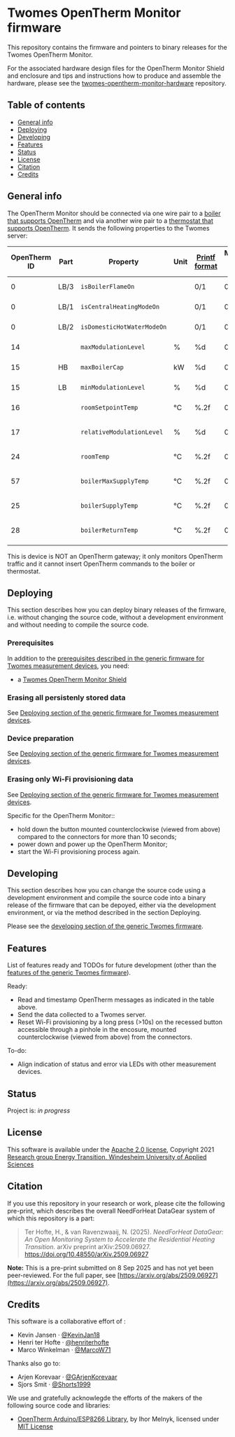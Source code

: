 # Twomes OpenTherm Monitor firmware
This repository contains the firmware and pointers to binary releases for the  Twomes OpenTherm Monitor. 

For the associated hardware design files for the OpenTherm Monitor Shield and enclosure and tips and instructions how to produce and assemble the hardware, please see the [twomes-opentherm-monitor-hardware](https://github.com/energietransitie/twomes-opentherm-monitor-hardware) repository. 

## Table of contents
* [General info](#general-info)
* [Deploying](#deploying)
* [Developing](#developing) 
* [Features](#features)
* [Status](#status)
* [License](#license)
* [Citation](#citation)
* [Credits](#credits)

## General info
The OpenTherm Monitor should be connected via one wire pair to a [boiler that supports OpenTherm](https://www.otgw.tclcode.com/matrix.cgi#boilers) and via another wire pair to a [thermostat that supports OpenTherm](https://www.otgw.tclcode.com/matrix.cgi#thermostats). It sends the following properties to the Twomes server:

| OpenTherm ID | Part | Property                   | Unit | [Printf format](https://en.wikipedia.org/wiki/Printf_format_string) | Measurement interval \[h:mm:ss\] | Description               |
| ------------ | ---- | -------------------------- | ---- | ------------- | -------------------------------- | ------------------------- |
| 0            | LB/3 | `isBoilerFlameOn`          |      | 0/1           | 0:00:30                          | STATUS /Flame status      |
| 0            | LB/1 | `isCentralHeatingModeOn`   |      | 0/1           | 0:00:30                          | STATUS/CH mode            |
| 0            | LB/2 | `isDomesticHotWaterModeOn` |      | 0/1           | 0:00:30                          | STATUS/DHW mode           |
| 14           |      | `maxModulationLevel`       | %    | %d            | 0:00:30                          | CAPACITY SETTING          |
| 15           | HB   | `maxBoilerCap`             | kW   | %d            | 0:00:30                          | MAX CAPACITY              |
| 15           | LB   | `minModulationLevel`       | %    | %d            | 0:00:30                          | MIN-MOD-LEVEL             |
| 16           |      | `roomSetpointTemp`         | °C   | %.2f          | 0:05:00                          | ROOM SETPOINT             |
| 17           |      | `relativeModulationLevel`  | %    | %d            | 0:00:30                          | RELATIVE MODULATION LEVEL |
| 24           |      | `roomTemp`                 | °C   | %.2f          | 0:05:00                          | ROOM TEMPERATURE          |
| 57           |      | `boilerMaxSupplyTemp`      | °C   | %.2f          | 0:05:00                          | MAX CH WATER SETPOINT     |
| 25           |      | `boilerSupplyTemp`         | °C   | %.2f          | 0:00:10                          | BOILER WATER TEMP.        |
| 28           |      | `boilerReturnTemp`         | °C   | %.2f          | 0:00:10                          | RETURN WATER TEMPERATURE  |

This is device  is NOT an OpenTherm gateway; it only monitors OpenTherm traffic and it cannot insert OpenTherm commands to the boiler or thermostat.

## Deploying
This section describes how you can deploy binary releases of the firmware, i.e. without changing the source code, without a development environment and without needing to compile the source code.

### Prerequisites
In addition to the [prerequisites described in the generic firmware for Twomes measurement devices](https://github.com/energietransitie/twomes-generic-esp-firmware#prerequisites), you need:
* a [Twomes OpenTherm Monitor Shield](https://github.com/energietransitie/twomes-opentherm-monitor-hardware)

### Erasing all persistenly stored data
See [Deploying section of the generic firmware for Twomes measurement devices](https://github.com/energietransitie/twomes-generic-esp-firmware#deploying).

### Device preparation
See [Deploying section of the generic firmware for Twomes measurement devices](https://github.com/energietransitie/twomes-generic-esp-firmware#deploying).

### Erasing only Wi-Fi provisioning data
See [Deploying section of the generic firmware for Twomes measurement devices](https://github.com/energietransitie/twomes-generic-esp-firmware#deploying).

Specific for the OpenTherm Monitor::
* hold down the button mounted counterclockwise (viewed from above) compared to the connectors for more than 10 seconds;
* power down and power up the OpenTherm Monitor;
* start the Wi-Fi provisioning process again. 

## Developing
This section describes how you can change the source code using a development environment and compile the source code into a binary release of the firmware that can be depoyed, either via the development environment, or via the method described in the section Deploying.

Please see the [developing section of the generic Twomes firmware](https://github.com/energietransitie/twomes-generic-esp-firmware#developing).

## Features
List of features ready and TODOs for future development (other than the [features of the generic Twomes firmware](https://github.com/energietransitie/twomes-generic-esp-firmware#features)). 

Ready:
* Read and timestamp OpenTherm messages as indicated in the table above.
* Send the data collected to a Twomes server.
* Reset Wi-Fi provisioning by a long press (>10s) on the recessed button accessible through a pinhole in the encosure, mounted counterclockwise (viewed from above) from the connectors. 

To-do:
* Align indication of status and error via LEDs with other measurement devices.

## Status
Project is: _in progress_

## License
This software is available under the [Apache 2.0 license](./LICENSE), Copyright 2021 [Research group Energy Transition, Windesheim University of Applied Sciences](https://windesheim.nl/energietransitie) 

## Citation

If you use this repository in your research or work, please cite the following pre-print, which describes the overall NeedForHeat DataGear system of which this repository is a part:

> Ter Hofte, H., & van Ravenzwaaij, N. (2025). *NeedForHeat DataGear: An Open Monitoring System to Accelerate the Residential Heating Transition*. arXiv preprint arXiv:2509.06927. https://doi.org/10.48550/arXiv.2509.06927

**Note:** This is a pre-print submitted on 8 Sep 2025 and has not yet been peer-reviewed. For the full paper, see [https://arxiv.org/abs/2509.06927](https://arxiv.org/abs/2509.06927).

## Credits
This software is a collaborative effort of :
* Kevin Jansen ·  [@KevinJan18](https://github.com/KevinJan18)
* Henri ter Hofte · [@henriterhofte](https://github.com/henriterhofte)
* Marco Winkelman · [@MarcoW71](https://github.com/MarcoW71)

Thanks also go to:
* Arjen Korevaar ·  [@GArjenKorevaar](https://github.com/ArjenKorevaar)
* Sjors Smit ·  [@Shorts1999](https://github.com/Shorts1999)

We use and gratefully acknowlegde the efforts of the makers of the following source code and libraries:
* [OpenTherm Arduino/ESP8266 Library](https://github.com/ihormelnyk/opentherm_library/), by Ihor Melnyk, licensed under [MIT License](https://github.com/ihormelnyk/opentherm_library/blob/master/LICENSE)

